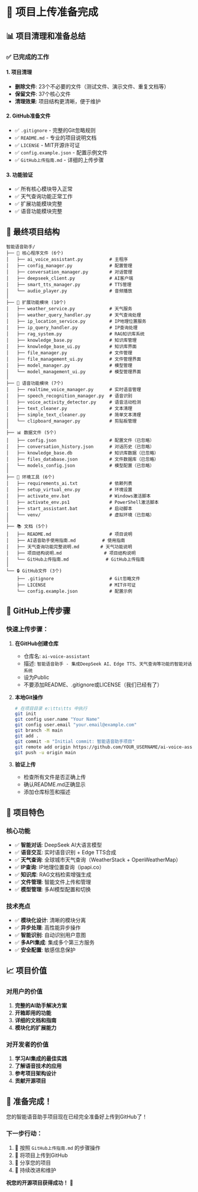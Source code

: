 # 🎉 项目上传准备完成

## 📊 项目清理和准备总结

### ✅ 已完成的工作

#### 1. 项目清理
- **删除文件**: 23个不必要的文件（测试文件、演示文件、重复文档等）
- **保留文件**: 37个核心文件
- **清理效果**: 项目结构更清晰，便于维护

#### 2. GitHub准备文件
- ✅ `.gitignore` - 完整的Git忽略规则
- ✅ `README.md` - 专业的项目说明文档
- ✅ `LICENSE` - MIT开源许可证
- ✅ `config.example.json` - 配置示例文件
- ✅ `GitHub上传指南.md` - 详细的上传步骤

#### 3. 功能验证
- ✅ 所有核心模块导入正常
- ✅ 天气查询功能正常工作
- ✅ 扩展功能模块完整
- ✅ 语音功能模块完整

## 📁 最终项目结构

```
智能语音助手/
├── 🎯 核心程序文件 (6个)
│   ├── ai_voice_assistant.py          # 主程序
│   ├── config_manager.py              # 配置管理
│   ├── conversation_manager.py        # 对话管理
│   ├── deepseek_client.py             # AI客户端
│   ├── smart_tts_manager.py           # TTS管理
│   └── audio_player.py                # 音频播放
│
├── 🌟 扩展功能模块 (10个)
│   ├── weather_service.py             # 天气服务
│   ├── weather_query_handler.py       # 天气查询处理
│   ├── ip_location_service.py         # IP地理位置服务
│   ├── ip_query_handler.py            # IP查询处理
│   ├── rag_system.py                  # RAG知识库系统
│   ├── knowledge_base.py              # 知识库管理
│   ├── knowledge_base_ui.py           # 知识库界面
│   ├── file_manager.py                # 文件管理
│   ├── file_management_ui.py          # 文件管理界面
│   ├── model_manager.py               # 模型管理
│   └── model_management_ui.py         # 模型管理界面
│
├── 🎤 语音功能模块 (7个)
│   ├── realtime_voice_manager.py      # 实时语音管理
│   ├── speech_recognition_manager.py  # 语音识别
│   ├── voice_activity_detector.py     # 语音活动检测
│   ├── text_cleaner.py                # 文本清理
│   ├── simple_text_cleaner.py         # 简单文本清理
│   └── clipboard_manager.py           # 剪贴板管理
│
├── 📊 数据文件 (5个)
│   ├── config.json                    # 配置文件（已忽略）
│   ├── conversation_history.json      # 对话历史（已忽略）
│   ├── knowledge_base.db              # 知识库数据（已忽略）
│   ├── files_database.json            # 文件数据库（已忽略）
│   └── models_config.json             # 模型配置（已忽略）
│
├── 🔧 环境工具 (6个)
│   ├── requirements_ai.txt            # 依赖列表
│   ├── setup_virtual_env.py           # 环境设置
│   ├── activate_env.bat               # Windows激活脚本
│   ├── activate_env.ps1               # PowerShell激活脚本
│   ├── start_assistant.bat            # 启动脚本
│   └── venv/                          # 虚拟环境（已忽略）
│
├── 📚 文档 (5个)
│   ├── README.md                      # 项目说明
│   ├── AI语音助手使用指南.md          # 使用指南
│   ├── 天气查询功能完整说明.md        # 天气功能说明
│   ├── 项目结构说明.md                # 项目结构说明
│   └── GitHub上传指南.md              # GitHub上传指南
│
└── 🔒 GitHub文件 (3个)
    ├── .gitignore                     # Git忽略文件
    ├── LICENSE                        # MIT许可证
    └── config.example.json            # 配置示例
```

## 🚀 GitHub上传步骤

### 快速上传步骤：

1. **在GitHub创建仓库**
   - 仓库名: `ai-voice-assistant`
   - 描述: `智能语音助手 - 集成DeepSeek AI、Edge TTS、天气查询等功能的智能对话系统`
   - 设为Public
   - 不要添加README、.gitignore或LICENSE（我们已经有了）

2. **本地Git操作**
   ```bash
   # 在项目目录 e:\tts\tts 中执行
   git init
   git config user.name "Your Name"
   git config user.email "your.email@example.com"
   git branch -M main
   git add .
   git commit -m "Initial commit: 智能语音助手项目"
   git remote add origin https://github.com/YOUR_USERNAME/ai-voice-assistant.git
   git push -u origin main
   ```

3. **验证上传**
   - 检查所有文件是否正确上传
   - 确认README.md正确显示
   - 添加仓库标签和描述

## 🎯 项目特色

### 核心功能
- ✅ **智能对话**: DeepSeek AI大语言模型
- ✅ **语音交互**: 实时语音识别 + Edge TTS合成
- ✅ **天气查询**: 全球城市天气查询（WeatherStack + OpenWeatherMap）
- ✅ **IP查询**: IP地理位置查询（ipapi.co）
- ✅ **知识库**: RAG文档检索增强生成
- ✅ **文件管理**: 智能文件上传和管理
- ✅ **模型管理**: 多AI模型配置和切换

### 技术亮点
- ✅ **模块化设计**: 清晰的模块分离
- ✅ **异步处理**: 高性能异步操作
- ✅ **智能识别**: 自动识别用户意图
- ✅ **多API集成**: 集成多个第三方服务
- ✅ **安全配置**: 敏感信息保护

## 📈 项目价值

### 对用户的价值
1. **完整的AI助手解决方案**
2. **开箱即用的功能**
3. **详细的文档和指南**
4. **模块化的扩展能力**

### 对开发者的价值
1. **学习AI集成的最佳实践**
2. **了解语音技术的应用**
3. **参考项目架构设计**
4. **贡献开源项目**

## 🎊 准备完成！

您的智能语音助手项目现在已经完全准备好上传到GitHub了！

### 下一步行动：
1. 📝 按照 `GitHub上传指南.md` 的步骤操作
2. 🚀 将项目上传到GitHub
3. 📢 分享您的项目
4. 🔄 持续改进和维护

**祝您的开源项目获得成功！** 🌟
